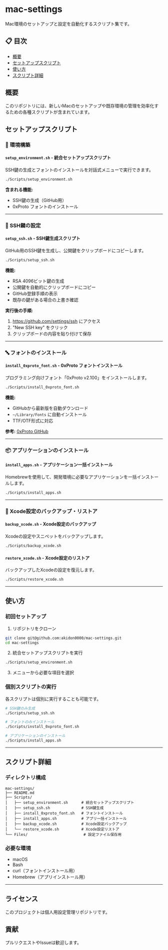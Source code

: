 # mac-settings

Mac環境のセットアップと設定を自動化するスクリプト集です。

## 📋 目次

- [概要](#概要)
- [セットアップスクリプト](#セットアップスクリプト)
- [使い方](#使い方)
- [スクリプト詳細](#スクリプト詳細)

## 概要

このリポジトリには、新しいMacのセットアップや既存環境の管理を効率化するための各種スクリプトが含まれています。

## セットアップスクリプト

### 🚀 環境構築

#### `setup_environment.sh` - 統合セットアップスクリプト

SSH鍵の生成とフォントのインストールを対話式メニューで実行できます。

```bash
./Scripts/setup_environment.sh
```

**含まれる機能:**
- SSH鍵の生成（GitHub用）
- 0xProto フォントのインストール

---

### 🔑 SSH鍵の設定

#### `setup_ssh.sh` - SSH鍵生成スクリプト

GitHub用のSSH鍵を生成し、公開鍵をクリップボードにコピーします。

```bash
./Scripts/setup_ssh.sh
```

**機能:**
- RSA 4096ビット鍵の生成
- 公開鍵を自動的にクリップボードにコピー
- GitHub登録手順の表示
- 既存の鍵がある場合の上書き確認

**実行後の手順:**
1. https://github.com/settings/ssh にアクセス
2. "New SSH key" をクリック
3. クリップボードの内容を貼り付けて保存

---

### 🔤 フォントのインストール

#### `install_0xproto_font.sh` - 0xProto フォントインストール

プログラミング向けフォント「0xProto v2.100」をインストールします。

```bash
./Scripts/install_0xproto_font.sh
```

**機能:**
- GitHubから最新版を自動ダウンロード
- `~/Library/Fonts` に自動インストール
- TTF/OTF形式に対応

**参考:** [0xProto GitHub](https://github.com/0xType/0xProto)

---

### 📦 アプリケーションのインストール

#### `install_apps.sh` - アプリケーション一括インストール

Homebrewを使用して、開発環境に必要なアプリケーションを一括インストールします。

```bash
./Scripts/install_apps.sh
```

---

### 💾 Xcode設定のバックアップ・リストア

#### `backup_xcode.sh` - Xcode設定のバックアップ

Xcodeの設定やスニペットをバックアップします。

```bash
./Scripts/backup_xcode.sh
```

#### `restore_xcode.sh` - Xcode設定のリストア

バックアップしたXcodeの設定を復元します。

```bash
./Scripts/restore_xcode.sh
```

---

## 使い方

### 初回セットアップ

1. リポジトリをクローン
```bash
git clone git@github.com:akidon0000/mac-settings.git
cd mac-settings
```

2. 統合セットアップスクリプトを実行
```bash
./Scripts/setup_environment.sh
```

3. メニューから必要な項目を選択

### 個別スクリプトの実行

各スクリプトは個別に実行することも可能です。

```bash
# SSH鍵のみ生成
./Scripts/setup_ssh.sh

# フォントのみインストール
./Scripts/install_0xproto_font.sh

# アプリケーションのインストール
./Scripts/install_apps.sh
```

---

## スクリプト詳細

### ディレクトリ構成

```
mac-settings/
├── README.md
├── Scripts/
│   ├── setup_environment.sh      # 統合セットアップスクリプト
│   ├── setup_ssh.sh              # SSH鍵生成
│   ├── install_0xproto_font.sh   # フォントインストール
│   ├── install_apps.sh           # アプリ一括インストール
│   ├── backup_xcode.sh           # Xcode設定バックアップ
│   └── restore_xcode.sh          # Xcode設定リストア
└── Files/                         # 設定ファイル保存用
```

### 必要な環境

- macOS
- Bash
- curl（フォントインストール用）
- Homebrew（アプリインストール用）

---

## ライセンス

このプロジェクトは個人用設定管理リポジトリです。

## 貢献

プルリクエストやIssueは歓迎します。
